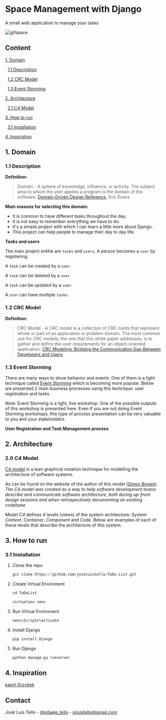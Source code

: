 # Space Management with Django

A small web application to manage your tasks

![gifspace](https://user-images.githubusercontent.com/65988061/136683114-bddefaf3-73ab-4892-be69-ed0f3835050a.gif)

## Content

[1. Domain](#1-Domain)

&nbsp;&nbsp;[1.1 Description](#11-description)

&nbsp;&nbsp;[1.2 CRC Model](#12-CRC-Model)

&nbsp;&nbsp;[1.3 Event Storming](#13-Event-Storming)

[2. Architecture](#2-Architecture)

&nbsp;&nbsp;[2.1 C4 Model](#20-C4-model)

[3. How to run](#3-How-to-run)

&nbsp;&nbsp;[3.1 Installation](#31-installation)

[4. Inspiration](#4-inspiration)

## 1. Domain

### 1.1 Description

**Definition:**

> Domain - A sphere of knowledge, influence, or activity. The subject area to which the user applies a program is the domain of the software. [Domain-Driven Design Reference](http://domainlanguage.com/ddd/reference/), Eric Evans

**Main reasons for selecting this domain:**

- It is common to have different tasks throughout the day.
- It is not easy to remember everything we have to do.
- It's a simple project with which I can learn a little more about Django.
- This project can help people to manage their day to day life.

**Tasks and users**

The main project entitie are `tasks` and `users`. A person becomes a `user` by registering.

A `task` can be created by a `user`.

A `task` can be deleted by a `user`.

A `task` can be updated by a `user`.

A `user` can have multiple `tasks`.

### 1.2 CRC Model

**Definition:**

> CRC Model - A CRC model is a collection of CRC cards that represent whole or part of an application or problem domain. The most common use for CRC models, the one that this white paper addresses, is to gather and define the user requirements for an object-oriented application. [CRC Modeling: Bridging the Communication Gap Between Developers and Users](http://www.uml.org.cn/umlapplication/pdf/crcmodeling.pdf)

### 1.3 Event Storming

There are many ways to show behavior and events. One of them is a light technique called [Event Storming](https://www.eventstorming.com/) which is becoming more popular. Below are presented 2 main business processes using this technique: user registration and tasks.

Note: Event Storming is a light, live workshop. One of the possible outputs of this workshop is presented here. Even if you are not doing Event Storming workshops, this type of process presentation can be very valuable to you and your stakeholders.

**User Registration and Task Management process**

## 2. Architecture

### 2.0 C4 Model

[C4 model](https://c4model.com/) is a lean graphical notation technique for modelling the architecture of software systems. <br>

As can be found on the website of the author of this model ([Simon Brown](https://simonbrown.je/)): *The C4 model was created as a way to help software development teams describe and communicate software architecture, both during up-front design sessions and when retrospectively documenting an existing codebase* <br>

*Model C4* defines 4 levels (views) of the system architecture: *System Context*, *Container*, *Component* and *Code*. Below are examples of each of these levels that describe the architecture of this system. <br>

## 3. How to run

### 3.1 Installation

1. Clone the repo
   ```py
   git clone https://github.com/joseluistello/ToDo-List.git
   ```

2. Create Virtual Enviroment
   ```py
   cd ToDoList
   ```
   ```py
   virtualenv venv
   ```
   
3. Run Virtual Enviroment
   ```py
   venv\Scripts\activate
   ```
   
4. Install Django
   ```py
   pip install Django
   ```

5. Run Django 
   ```py
   python manage.py runserver
   ```


## 4. Inspiration

[kamil Grzybek](https://github.com/kgrzybek/modular-monolith-with-ddd)


<!-- CONTACT -->
## Contact

José Luis Tello - [@jotaele_tello](https://twitter.com/jotaele_tello) - joluistello@gmail.com
